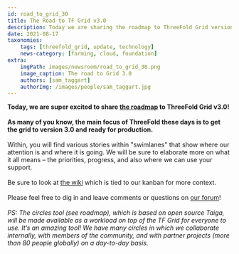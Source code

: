 ```yaml
---
id: road_to_grid_30
title: The Road to TF Grid v3.0
description: Today we are sharing the roadmap to ThreeFold Grid version 3.0, a production-ready grid.
date: 2021-08-17
taxonomies:
    tags: [threefold_grid, update, technology]
    news-category: [farming, cloud, foundation]
extra:
    imgPath: images/newsroom/road_to_grid_30.png
    image_caption: The road to Grid 3.0
    authors: [sam_taggart]
    authorImg: /images/people/sam_taggart.jpg
---
```


**Today, we are super excited to share [the roadmap](https://circles.threefold.me/project/despiegk-product_tfgrid3_roadmap/kanban) to ThreeFold Grid v3.0!**
<br/>
<br/>
**As many of you know, the main focus of ThreeFold these days is to get the grid to version 3.0 and ready for production.**
<br/>
<br/>
Within, you will find various stories within "swimlanes" that show where our attention is and where it is going. We will be sure to elaborate more on what it all means – the priorities, progress, and also where we can use your support.
<br/>
<br/>
Be sure to look at [the wiki](https://circles.threefold.me/project/despiegk-product_tfgrid3_roadmap/wiki/home) which is tied to our kanban for more context.
<br/>
<br/>
Please feel free to dig in and leave comments or questions on [our forum](https://forum.threefold.io/)!
<br/>
<br/>
*PS: The circles tool (see roadmap), which is based on open source Taiga, will be made available as a workload on top of the TF Grid for everyone to use. It’s an amazing tool! We have many circles in which we collaborate internally, with members of the community, and with partner projects (more than 80 people globally) on a day-to-day basis.*
